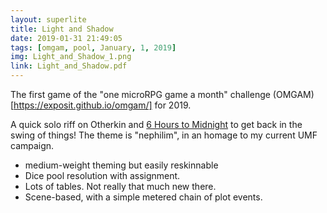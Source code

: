 ```yaml
---
layout: superlite
title: Light and Shadow
date: 2019-01-31 21:49:05
tags: [omgam, pool, January, 1, 2019]
img: Light_and_Shadow_1.png
link: Light_and_Shadow.pdf
---
```


The first game of the "one microRPG game a month" challenge (OMGAM)[https://exposit.github.io/omgam/] for 2019.

A quick solo riff on Otherkin and [6 Hours to Midnight]({{site.baseurl}}/superlite/6hourstomidnight/) to get back in the swing of things! The theme is "nephilim", in an homage to my current UMF campaign.

* medium-weight theming but easily reskinnable
* Dice pool resolution with assignment.
* Lots of tables. Not really that much new there.
* Scene-based, with a simple metered chain of plot events.

